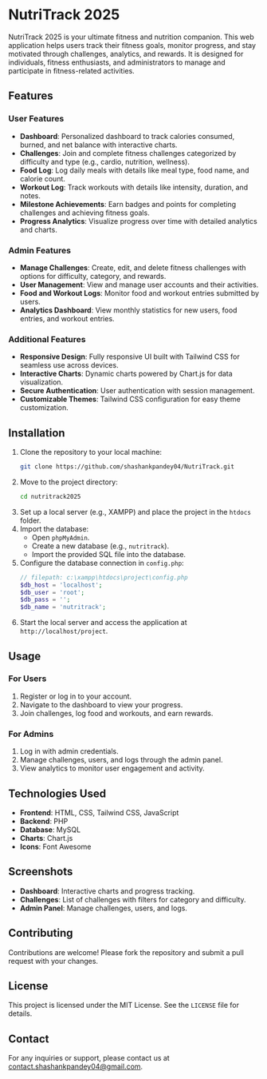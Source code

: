 # NutriTrack 2025

NutriTrack 2025 is your ultimate fitness and nutrition companion. This web application helps users track their fitness goals, monitor progress, and stay motivated through challenges, analytics, and rewards. It is designed for individuals, fitness enthusiasts, and administrators to manage and participate in fitness-related activities.

## Features

### User Features
- **Dashboard**: Personalized dashboard to track calories consumed, burned, and net balance with interactive charts.
- **Challenges**: Join and complete fitness challenges categorized by difficulty and type (e.g., cardio, nutrition, wellness).
- **Food Log**: Log daily meals with details like meal type, food name, and calorie count.
- **Workout Log**: Track workouts with details like intensity, duration, and notes.
- **Milestone Achievements**: Earn badges and points for completing challenges and achieving fitness goals.
- **Progress Analytics**: Visualize progress over time with detailed analytics and charts.

### Admin Features
- **Manage Challenges**: Create, edit, and delete fitness challenges with options for difficulty, category, and rewards.
- **User Management**: View and manage user accounts and their activities.
- **Food and Workout Logs**: Monitor food and workout entries submitted by users.
- **Analytics Dashboard**: View monthly statistics for new users, food entries, and workout entries.

### Additional Features
- **Responsive Design**: Fully responsive UI built with Tailwind CSS for seamless use across devices.
- **Interactive Charts**: Dynamic charts powered by Chart.js for data visualization.
- **Secure Authentication**: User authentication with session management.
- **Customizable Themes**: Tailwind CSS configuration for easy theme customization.

## Installation

1. Clone the repository to your local machine:
   ```bash
   git clone https://github.com/shashankpandey04/NutriTrack.git
   ```
2. Move to the project directory:
   ```bash
   cd nutritrack2025
   ```
3. Set up a local server (e.g., XAMPP) and place the project in the `htdocs` folder.
4. Import the database:
   - Open `phpMyAdmin`.
   - Create a new database (e.g., `nutritrack`).
   - Import the provided SQL file into the database.
5. Configure the database connection in `config.php`:
   ```php
   // filepath: c:\xampp\htdocs\project\config.php
   $db_host = 'localhost';
   $db_user = 'root';
   $db_pass = '';
   $db_name = 'nutritrack';
   ```
6. Start the local server and access the application at `http://localhost/project`.

## Usage

### For Users
1. Register or log in to your account.
2. Navigate to the dashboard to view your progress.
3. Join challenges, log food and workouts, and earn rewards.

### For Admins
1. Log in with admin credentials.
2. Manage challenges, users, and logs through the admin panel.
3. View analytics to monitor user engagement and activity.

## Technologies Used
- **Frontend**: HTML, CSS, Tailwind CSS, JavaScript
- **Backend**: PHP
- **Database**: MySQL
- **Charts**: Chart.js
- **Icons**: Font Awesome

## Screenshots
- **Dashboard**: Interactive charts and progress tracking.
- **Challenges**: List of challenges with filters for category and difficulty.
- **Admin Panel**: Manage challenges, users, and logs.

## Contributing
Contributions are welcome! Please fork the repository and submit a pull request with your changes.

## License
This project is licensed under the MIT License. See the `LICENSE` file for details.

## Contact
For any inquiries or support, please contact us at [contact.shashankpandey04@gmail.com](mailto:contact.shashankpandey04@gmail.com).
